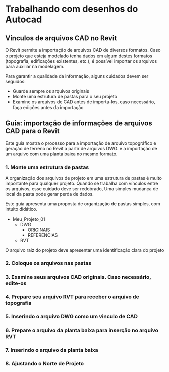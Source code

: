 # Trabalhando com desenhos do Autocad

## Vínculos de arquivos CAD no Revit

O Revit permite a importação de arquivos CAD de diversos formatos. Caso o projeto que esteja modelado tenha dados em algum destes formatos (topografia, edificações existentes, etc.), é possível importar os arquivos para auxiliar na modelagem.

Para garantir a qualidade da informação, alguns cuidados devem ser seguidos:

- Guarde sempre os arquivos originais
- Monte uma estrutura de pastas para o seu projeto
- Examine os arquivos de CAD antes de importa-los, caso necessário, faça edições antes da importação

## Guia: importação de informações de arquivos CAD para o Revit

Este guia mostra o processo para a importação de arquivo topográfico e geração de terreno no Revit a partir de arquivos DWG. e a importação de um arquivo com uma planta baixa no mesmo formato.

### 1. Monte uma estrutura de pastas

A organização dos arquivos de projeto em uma estrutura de pastas é muito importante para qualquer projeto. Quando se trabalha com vínculos entre os arquivos, esse cuidado deve ser redobrado, Uma simples mudança de local da pasta pode gerar perda de dados.

Este guia apresenta uma proposta de organização de pastas simples, com intuito didático.

- Meu_Projeto_01
  - DWG
    - ORIGINAIS
    - REFERENCIAS
  - RVT

O arquivo raiz do projeto deve apresentar uma identificação clara do projeto

### 2. Coloque os arquivos nas pastas

### 3. Examine seus arquivos CAD originais. Caso necessário, edite-os

### 4. Prepare seu arquivo RVT para receber o arquivo de topografia

### 5. Inserindo o arquivo DWG como um vinculo de CAD

### 6. Prepare o arquivo da planta baixa para inserção no arquivo RVT

### 7. Inserindo o arquivo da planta baixa

### 8. Ajustando o Norte de Projeto
